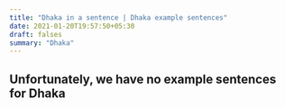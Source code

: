 ```yaml
---
title: "Dhaka in a sentence | Dhaka example sentences"
date: 2021-01-20T19:57:50+05:30
draft: falses
summary: "Dhaka"
---
```

## Unfortunately, we have no example sentences for Dhaka                 

